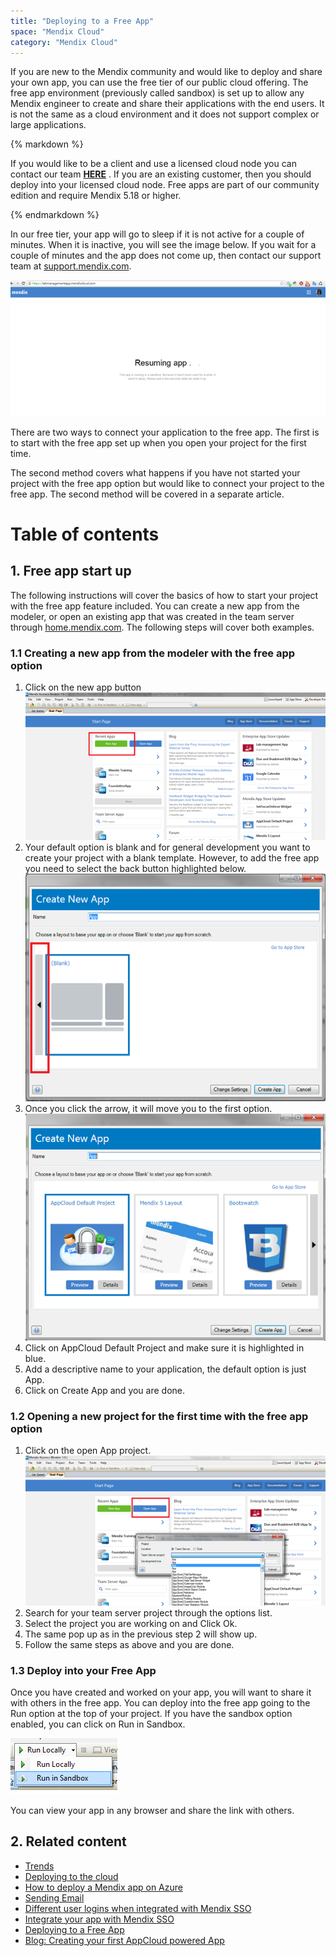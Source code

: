 ```yaml
---
title: "Deploying to a Free App"
space: "Mendix Cloud"
category: "Mendix Cloud"
---
```


If you are new to the Mendix community and would like to deploy and share your own app, you can use the free tier of our public cloud offering. The free app environment (previously called sandbox) is set up to allow any Mendix engineer to create and share their applications with the end users. It is not the same as a cloud environment and it does not support complex or large applications.

<div class="alert alert-warning">{% markdown %}

If you would like to be a client and use a licensed cloud node you can contact our team **[HERE](http://ww2.mendix.com/BuyNow.html)** . If you are an existing customer, then you should deploy into your licensed cloud node. Free apps are part of our community edition and require Mendix 5.18 or higher.

{% endmarkdown %}</div>

In our free tier, your app will go to sleep if it is not active for a couple of minutes. When it is inactive, you will see the image below. If you wait for a couple of minutes and the app does not come up, then contact our support team at [support.mendix.com](http://support.mendix.com).

![](attachments/18448696/18581223.png)

There are two ways to connect your application to the free app. The first is to start with the free app set up when you open your project for the first time.

The second method covers what happens if you have not started your project with the free app option but would like to connect your project to the free app. The second method will be covered in a separate article. 

# Table of contents

## 1\. Free app start up

The following instructions will cover the basics of how to start your project with the free app feature included. You can create a new app from the modeler, or open an existing app that was created in the team server through [home.mendix.com](http://home.mendix.com/). The following steps will cover both examples.

### 1.1 Creating a new app from the modeler with the free app option

1.  Click on the new app button
    ![](attachments/18448696/18581222.png)
2.  Your default option is blank and for general development you want to create your project with a blank template. However, to add the free app you need to select the back button highlighted below.
    ![](attachments/18448696/18581221.png)
3.  Once you click the arrow, it will move you to the first option. 
    ![](attachments/18448696/18581220.png)
4.  Click on AppCloud Default Project and make sure it is highlighted in blue.
5.  Add a descriptive name to your application, the default option is just App.
6.  Click on Create App and you are done.

### 1.2 Opening a new project for the first time with the free app option

1.  Click on the open App project.
    ![](attachments/18448696/18581219.png)
2.  Search for your team server project through the options list.
3.  Select the project you are working on and Click Ok.
4.  The same pop up as in the previous step 2 will show up.
5.  Follow the same steps as above and you are done.

### 1.3 Deploy into your Free App

Once you have created and worked on your app, you will want to share it with others in the free app. You can deploy into the free app going to the Run option at the top of your project. If you have the sandbox option enabled, you can click on Run in Sandbox. 

![](attachments/18448696/18581218.png)

You can view your app in any browser and share the link with others. 

## 2\. Related content

*   [Trends](/mendixcloud/Trends)
*   [Deploying to the cloud](/mendixcloud/Deploying+to+the+cloud)
*   [How to deploy a Mendix app on Azure](/mendixcloud/How+to+deploy+a+Mendix+app+on+Azure)
*   [Sending Email](/mendixcloud/Sending+Email)
*   [Different user logins when integrated with Mendix SSO](/mendixcloud/Different+user+logins+when+integrated+with+Mendix+SSO)
*   [Integrate your app with Mendix SSO](/mendixcloud/Integrate+your+app+with+Mendix+SSO)
*   [Deploying to a Free App](/mendixcloud/Deploying+to+a+Free+App)
*   [Blog: Creating your first AppCloud powered App](http://www.mendix.com/blog/create-first-mendix-appcloud-powered-app/)
